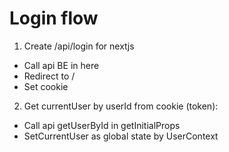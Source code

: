 # Login flow

1. Create /api/login for nextjs

- Call api BE in here
- Redirect to /
- Set cookie

2. Get currentUser by userId from cookie (token):

- Call api getUserById in getInitialProps
- SetCurrentUser as global state by UserContext
